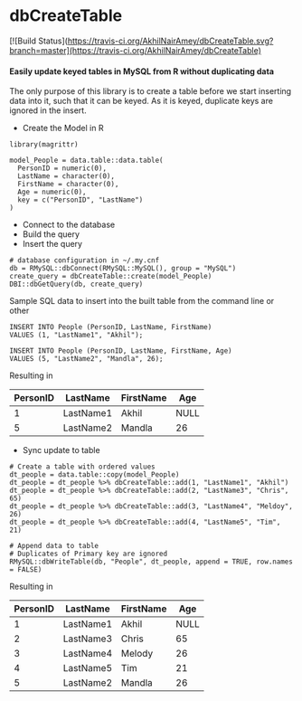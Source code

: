 # dbCreateTable

[![Build Status](https://travis-ci.org/AkhilNairAmey/dbCreateTable.svg?branch=master](https://travis-ci.org/AkhilNairAmey/dbCreateTable)

#### Easily update keyed tables in MySQL from R without duplicating data

The only purpose of this library is to create a table before we start inserting data into it, such that it can be keyed.  As it is keyed, duplicate keys are ignored in the insert.

 - Create the Model in R
```
library(magrittr)

model_People = data.table::data.table(
  PersonID = numeric(0),
  LastName = character(0),
  FirstName = character(0),
  Age = numeric(0),
  key = c("PersonID", "LastName")
)
```
 - Connect to the database
 - Build the query
 - Insert the query

```
# database configuration in ~/.my.cnf
db = RMySQL::dbConnect(RMySQL::MySQL(), group = "MySQL")
create_query = dbCreateTable::create(model_People)
DBI::dbGetQuery(db, create_query)
```
Sample SQL data to insert into the built table from the command line or other
```
INSERT INTO People (PersonID, LastName, FirstName)
VALUES (1, "LastName1", "Akhil");

INSERT INTO People (PersonID, LastName, FirstName, Age)
VALUES (5, "LastName2", "Mandla", 26);
```

Resulting in

| PersonID | LastName  | FirstName | Age  |
|----------|-----------|-----------|------|
|        1 | LastName1 | Akhil     | NULL |
|        5 | LastName2 | Mandla    |   26 |

 - Sync update to table
```
# Create a table with ordered values
dt_people = data.table::copy(model_People)
dt_people = dt_people %>% dbCreateTable::add(1, "LastName1", "Akhil")
dt_people = dt_people %>% dbCreateTable::add(2, "LastName3", "Chris",  65)
dt_people = dt_people %>% dbCreateTable::add(3, "LastName4", "Meldoy", 26)
dt_people = dt_people %>% dbCreateTable::add(4, "LastName5", "Tim",    21)

# Append data to table
# Duplicates of Primary key are ignored
RMySQL::dbWriteTable(db, "People", dt_people, append = TRUE, row.names = FALSE)
```

Resulting in

| PersonID | LastName  | FirstName | Age  |
|----------|-----------|-----------|------|
|        1 | LastName1 | Akhil     | NULL |
|        2 | LastName3 | Chris     |   65 |
|        3 | LastName4 | Melody    |   26 |
|        4 | LastName5 | Tim       |   21 |
|        5 | LastName2 | Mandla    |   26 |

